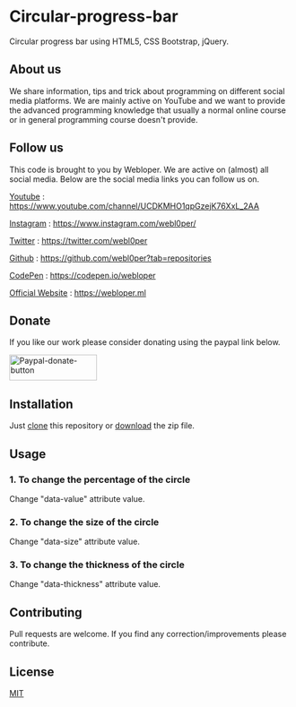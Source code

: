 # Circular-progress-bar
Circular progress bar using HTML5, CSS Bootstrap, jQuery.
## About us
We share information, tips and trick about programming on different social media platforms. We are mainly active on YouTube and we want to provide the advanced programming knowledge that usually a normal online course or in general programming course doesn't provide. 
## Follow us
This code is brought to you by Webloper. We are active on (almost) all social media. Below are the social media links you can follow us on.

[Youtube](https://www.youtube.com/channel/UCDKMHO1qpGzejK76XxL_2AA) : https://www.youtube.com/channel/UCDKMHO1qpGzejK76XxL_2AA

[Instagram](https://www.instagram.com/webl0per/) : https://www.instagram.com/webl0per/

[Twitter](https://twitter.com/webl0per) : https://twitter.com/webl0per

[Github](https://github.com/webl0per?tab=repositories) : https://github.com/webl0per?tab=repositories

[CodePen](https://codepen.io/webloper) : https://codepen.io/webloper

[Official Website](https://webloper.ml) : https://webloper.ml

## Donate
If you like our work please consider donating using the paypal link below.

<a href="https://www.paypal.me/pratik0286"><img width="156px" height="46px" src="https://i.ibb.co/2sLtSzP/Paypal-donate-button.png" alt="Paypal-donate-button" border="0"></a>


## Installation

Just [clone](https://github.com/webl0per/Circular-progress-bar.git) this repository or [download](https://github.com/webl0per/Circular-progress-bar/archive/master.zip) the zip file.

## Usage

### 1. To change the percentage of the circle 
Change "data-value" attribute value.

### 2. To change the size of the circle
Change "data-size" attribute value.

### 3. To change the thickness of the circle
Change "data-thickness" attribute value.

## Contributing
Pull requests are welcome. If you find any correction/improvements please contribute.

## License
[MIT](https://choosealicense.com/licenses/mit/)
